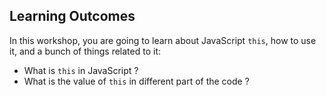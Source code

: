 ## Learning Outcomes

In this workshop, you are going to learn about JavaScript `this`, how to use it, and a bunch of things related to it:

- What is `this` in JavaScript ? 
- What is the value of `this` in different part of the code ?